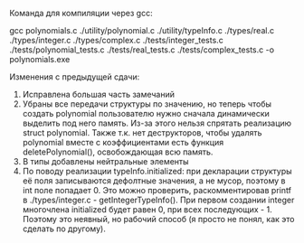 Команда для компиляции через gcc:

gcc polynomials.c ./utility/polynomial.c ./utility/typeInfo.c ./types/real.c ./types/integer.c ./types/complex.c ./tests/integer_tests.c ./tests/polynomial_tests.c ./tests/real_tests.c ./tests/complex_tests.c  -o polynomials.exe


Изменения с предыдущей сдачи:
1. Исправлена большая часть замечаний 
2. Убраны все передачи структуры по значению, но теперь чтобы создать polynomial пользователю нужно сначала динамически выделить под него память. Из-за этого нельзя спрятать реализацию struct polynomial. Также т.к. нет деструкторов, чтобы удалять polynomial вместе с коэффициентами есть функция deletePolynomial(), освобождающая всю память. 
3. В типы добавлены нейтральные элементы  
4. По поводу реализации typeInfo.initialized: при декларации структуры её поля записываются дефолтные значения, а не мусор, поэтому в int поле попадает 0. Это можно проверить, раскомментировав printf в ./types/integer.c - getIntegerTypeInfo(). При первом создании integer многочлена initialized будет равен 0, при всех последующих - 1. Поэтому это неявный, но рабочий способ (я просто не понял, как это сделать по другому).

